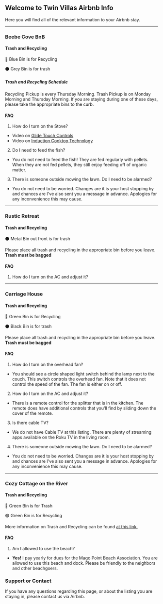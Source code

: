 ## Welcome to Twin Villas Airbnb Info

Here you will find all of the relevant information to your Airbnb stay. 

* * * * *

### Beebe Cove BnB

#### Trash and Recycling

🔵  Blue Bin is for Recycling

⚫  Grey Bin is for trash

##### Trash and Recycling Schedule

Recycling Pickup is every Thursday Morning. Trash Pickup is on Monday Morning and Thursday Morning. If you are staying during one of these days, please take the appropriate bins to the curb. 

#### FAQ

1. How do I turn on the Stove?

* Video on [Glide Touch Controls](https://www.youtube.com/embed/Lj3tS_uROFc?rel=0)
* Video on [Induction Cooktop Technology](https://www.youtube.com/embed/7Q20zZJAwD4?rel=0)

2. Do I need to feed the fish?

* You do not need to feed the fish! They are fed regularly with pellets. When they are not fed pellets, they still enjoy feeding off of organic matter. 

3. There is someone outside mowing the lawn. Do I need to be alarmed?

* You do not need to be worried. Changes are it is your host stopping by and chances are I've also sent you a message in advance. Apologies for any inconvenience this may cause. 


* * * * *

### Rustic Retreat

#### Trash and Recycling


⚫  Metal Bin out front is for trash

Please place all trash and recycling in the appropriate bin before you leave. **Trash must be bagged**

#### FAQ

1. How do I turn on the AC and adjust it?

* * * * *
### Carriage House

#### Trash and Recycling

🔵  Green Bin is for Recycling

⚫  Black Bin is for trash

Please place all trash and recycling in the appropriate bin before you leave. **Trash must be bagged**

#### FAQ

1. How do I turn on the overhead fan?
* You should see a circle shaped light switch behind the lamp next to the couch. This switch controls the overhead fan. Note that it does not control the speed of the fan. The fan is either on or off. 

2. How do I turn on the AC and adjust it?
* There is a remote control for the splitter that is in the kitchen. The remote does have additional controls that you'll find by sliding down the cover of the remote. 

3. Is there cable TV?
* We do not have Cable TV at this listing. There are plenty of streaming apps available on the Roku TV in the living room. 

4. There is someone outside mowing the lawn. Do I need to be alarmed?
* You do not need to be worried. Changes are it is your host stopping by and chances are I've also sent you a message in advance. Apologies for any inconvenience this may cause. 


* * * * *

### Cozy Cottage on the River

#### Trash and Recycling

🔵  Green Bin is for Trash

🟢  Green Bin is for Recycling

More information on Trash and Recycling can be found [at this link.](https://www.waterfordct.org/public-works/pages/recycling-single-stream)

#### FAQ

1. Am I allowed to use the beach?
* **Yes!** I pay yearly for dues for the Mago Point Beach Association. You are allowed to use this beach and dock. Please be friendly to the neighbors and other beachgoers. 


### Support or Contact

If you have any questions regarding this page, or about the listing you are staying in, please contact us via Airbnb.
